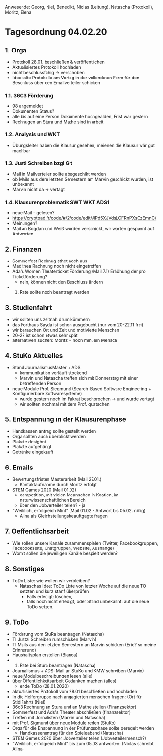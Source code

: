 ---
---

Anwesende: Georg, Niel, Benedikt, Niclas (Leitung), Natascha (Protokoll), Moritz, Elena


# Tagesordnung 04.02.20

## 1. Orga
  * Protokoll 28.01. beschließen & veröffentlichen
  * Aktualisiertes Protokoll hochladen
  * nicht beschlussfähig -> verschoben
  * Idee: alte Protokolle am Vortag in der vollendeten Form für den Beschluss über den Emailverteiler schicken

### 1.1. 36C3 Förderung
 * 98 angemeldet
 * Dokumenten Status?
 * alle bis auf eine Person Dokumente hochgealden, Frist war gestern
 * Rechnugen an Stura und Mathe sind in arbeit

### 1.2. Analysis und WKT
 * Übungsleiter haben die Klausur gesehen, meienen die Klausur wär gut machbar

### 1.3. Justi Schreiben bzgl Git
 * Mail in Mailverteiler sollte abegeschikt werden
 * ob Mails aus dern letzten Semestern am Marvin geschickt wurden, ist unbekannt
 * Marvin nicht da -> vertagt

### 1.4. Klausurenproblematik SWT WKT ADS1
 * neue Mail - gelesen?
 * https://cryptpad.fr/code/#/2/code/edit/JiPd5XJVdsLCFRnPXsCzEmnC/
 * Meinungen?
 * Mail an Bogdan und Weiß wurden verschickt, wir warten gespannt auf Antworten

## 2. Finanzen
  * Sommerfest Rechnug sthet noch aus
  * Madithea Rachnung noch nicht eingetroffen
  * Ada's Women Theaterticket Förderung (Mail 7.1) Erhöhung der pro Ticketförderung?
    - nein, können nicht den Beschluss ändern
  * 1. Rate sollte noch beantragt werden

## 3. Studienfahrt
  * wir sollten uns zeitnah drum kümmern
  * das Forthaus Sayda ist schon ausgebucht (nur vom 20-22.11 frei)
  * wir barauchen Ort und Zeit und motivierte Menschen
  * 20-22 ist schon etwas sehr spät
  * alternativen suchen: Moritz + noch min. ein Mensch

## 4. StuKo Aktuelles
  * Stand JournalismusMaster + ADS
    - kommunikation verläuft stockend
    - Marvin und Natascha treffen sich mit Donnerstag mit einer betreffenden Person
  * neue Module Prof. Siegmund (Search-Based Software Engineering + Konfigurierbare Softwaresysteme)
    - wurde gestern noch im Fakrat beschprochen -> und wurde vertagt
    - wir sollten nochmal mit dem Prof. quatschen

## 5. Entspannung in der Klausurenphase
  * Handkassen antrag sollte gestellt werden   
  * Orga sollten auch überblickt werden
  * Plakate desighnt
  * Plakate aufgehängt
  * Getränke eingekauft

## 6. Emails
  * Bewertungsfristen Masterarbeit (Mail 27.01.)
    - Kontaktaufnahme durch Moritz erfolgt
  * STEM Games 2020 (Mail 01.02)
    - competition, mit vielen Meanschen in Koatien, im naturwissenschaftlichen Bereich
    - über den Jobverteiler teilen? - ja
  * "Weiblich, erfolgreich Mint" (Mail 01.02 - Antwort bis 05.02. nötig)
    - Alina als Gleichstellungsbeauftgagte fragen

## 7. Oeffentlichsarbeit
  * Wie sollen unsere Kanäle zusammenspielen (Twitter, Facebookgruppen, Facebookseite, Chatgruppen, Website, Aushänge)
  * Womit sollen die jeweiligen Kanäle bespielt werden?


## 8. Sonstiges
  * ToDo Liste: wie wollen wir verbleiben?
    - Nataschas Idee: ToDo Liste von letzter Woche auf die neue TO setzten und kurz stanf überprüfen
      - Falls erledigt: löschen,
      - falls noch nicht erledigt, oder Stand unbekannt: auf die neue ToDo setzen.

## 9. ToDo
  * Förderung vom StuRa beantragen (Natascha)
  * TI Justzi Schreiben rumschicken (Marvin)
  * TI Mails aus den letzten Semestern an Marvin schicken (Eric? so meine Erinnerung)
  * Haushaltsplan erstellen (Bianca)
  * 1. Rate bei Stura beantragen (Natascha)
  * Journalismus + ADS: Mail an StuKo und KMW schreiben (Marvin)
  * neue Modulbeschreibungen lesen (alle)
  * über Öffentlichkeitsarbeit Gedanken machen (alles)
    - ende ToDo (28.01.2020)
  * aktualisiertes Protokoll vom 28.01 beschließen und hochladen
  * In die Helfergruppe nach angagierten menschen fragen: (Ort für StidiFahrt) (Niel)
  * 36c3 Rechnung an Stura und an Mathe stellen (Finanzsektor)
  * Sommerfest und Ads's Theater abschließen (finanzsektor)
  * Treffen mit Jornalisten (Marvin und Natascha)
  * mit Prof. Sigmund über neue Module reden (StuKo)
  * Orga für die Enspannung in der Prüfungsphase sollte geregelt werden
    - Handkassenantrag für den Spieleabend (Natascha)
  * STEM Gemes 2020 über Jobverteiler teilen (Jobverteilermensch?)
  * "Weiblich, erfolgreich Mint" bis zum 05.03 antworten: (Niclas schreibt Alina)
